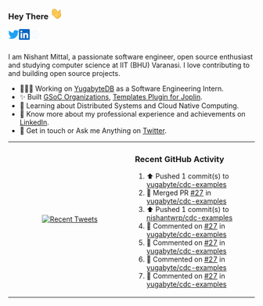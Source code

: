 ### Hey There <img src="./assets/wave.gif" width="25px">
<a href="http://urls.nishantwrp.com/github-to-twitter" target="_blank">
  <img align="left" alt="Nishant's Twitter" width="22px" src="./assets/twitter.svg" />
</a>
<a href="http://urls.nishantwrp.com/github-to-linkedin" target="_blank">
  <img align="left" alt="Nishant's LinkedIn" width="22px" src="./assets/linkedin.svg" />
</a>
<a href="http://urls.nishantwrp.com/github-to-site" target="_blank">
  <img align="left" alt="Nishant's Site" width="22px" src="./assets/globe.svg" />
</a>
<br /><br />

I am Nishant Mittal, a passionate software engineer, open source enthusiast and studying computer science at IIT (BHU) Varanasi. I love contributing to and building open source projects.

- 👨🏽‍💻 Working on [YugabyteDB](https://www.github.com/yugabyte) as a Software Engineering Intern.
- ✨ Built [GSoC Organizations](https://www.gsocorganizations.dev/), [Templates Plugin for Joplin](https://github.com/joplin/plugin-templates).
- 🌱 Learning about Distributed Systems and Cloud Native Computing.
- 🚀 Know more about my professional experience and achievements on [LinkedIn](http://urls.nishantwrp.com/github-to-linkedin).
- 💬 Get in touch or Ask me Anything on [Twitter](http://urls.nishantwrp.com/github-to-twitter).

<table><tr>
<td valign="center" width="50%"><div align="center">

[![Recent Tweets](https://github-readme-twitter.gazf.vercel.app/api?id=nishantwrp)](http://urls.nishantwrp.com/github-to-twitter)

</div></td>

<td valign="top" width="50%">

### Recent GitHub Activity
<!--RECENT_ACTIVITY:start-->
1. ⬆️ Pushed 1 commit(s) to [yugabyte/cdc-examples](https://github.com/yugabyte/cdc-examples)<br>
2. 🎉 Merged PR [#27](https://github.com/yugabyte/cdc-examples/pull/27) in [yugabyte/cdc-examples](https://github.com/yugabyte/cdc-examples)<br>
3. ⬆️ Pushed 1 commit(s) to [nishantwrp/cdc-examples](https://github.com/nishantwrp/cdc-examples)<br>
4. 💬 Commented on [#27](https://github.com/yugabyte/cdc-examples/pull/27#discussion_r1161630063) in [yugabyte/cdc-examples](https://github.com/yugabyte/cdc-examples)<br>
5. 💬 Commented on [#27](https://github.com/yugabyte/cdc-examples/pull/27#discussion_r1161628914) in [yugabyte/cdc-examples](https://github.com/yugabyte/cdc-examples)<br>
6. 💬 Commented on [#27](https://github.com/yugabyte/cdc-examples/pull/27#discussion_r1161628882) in [yugabyte/cdc-examples](https://github.com/yugabyte/cdc-examples)<br>
7. 💬 Commented on [#27](https://github.com/yugabyte/cdc-examples/pull/27#discussion_r1161628592) in [yugabyte/cdc-examples](https://github.com/yugabyte/cdc-examples)<br>
<!--RECENT_ACTIVITY:end-->

</td>
</tr></table>
